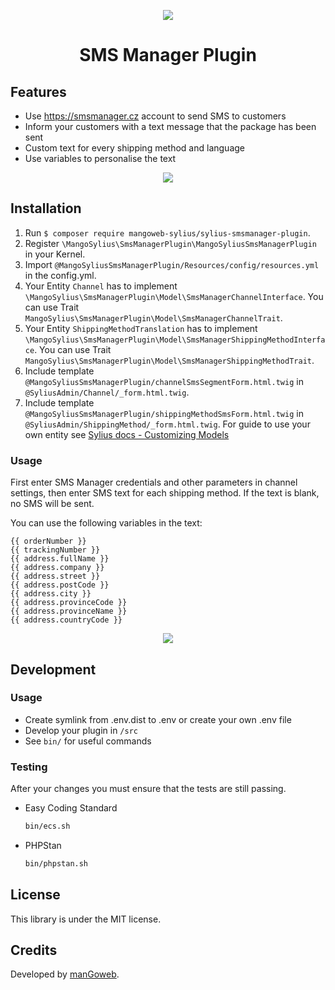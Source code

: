 <p align="center">
    <a href="https://www.mangoweb.cz/en/" target="_blank">
        <img src="https://avatars0.githubusercontent.com/u/38423357?s=200&v=4"/>
    </a>
</p>
<h1 align="center">SMS Manager Plugin</h1>

## Features

* Use https://smsmanager.cz account to send SMS to customers
* Inform your customers with a text message that the package has been sent
* Custom text for every shipping method and language
* Use variables to personalise the text

<p align="center">
	<img src="https://raw.githubusercontent.com/mangoweb-sylius/SyliusSMSManagerPlugin/master/doc/admin.png"/>
</p>

## Installation

1. Run `$ composer require mangoweb-sylius/sylius-smsmanager-plugin`.
2. Register `\MangoSylius\SmsManagerPlugin\MangoSyliusSmsManagerPlugin` in your Kernel.
3. Import `@MangoSyliusSmsManagerPlugin/Resources/config/resources.yml` in the config.yml.
4. Your Entity `Channel` has to implement `\MangoSylius\SmsManagerPlugin\Model\SmsManagerChannelInterface`. You can use Trait `MangoSylius\SmsManagerPlugin\Model\SmsManagerChannelTrait`.
5. Your Entity `ShippingMethodTranslation` has to implement `\MangoSylius\SmsManagerPlugin\Model\SmsManagerShippingMethodInterface`. You can use Trait `MangoSylius\SmsManagerPlugin\Model\SmsManagerShippingMethodTrait`.
6. Include template `@MangoSyliusSmsManagerPlugin/channelSmsSegmentForm.html.twig` in `@SyliusAdmin/Channel/_form.html.twig`.
6. Include template `@MangoSyliusSmsManagerPlugin/shippingMethodSmsForm.html.twig` in `@SyliusAdmin/ShippingMethod/_form.html.twig`.
For guide to use your own entity see [Sylius docs - Customizing Models](https://docs.sylius.com/en/1.3/customization/model.html)

### Usage

First enter SMS Manager credentials and other parameters in channel settings, then enter SMS text for each shipping method. If the text is blank, no SMS will be sent.

You can use the following variables in the text:

```
{{ orderNumber }}
{{ trackingNumber }}
{{ address.fullName }}
{{ address.company }}
{{ address.street }}
{{ address.postCode }}
{{ address.city }}
{{ address.provinceCode }}
{{ address.provinceName }}
{{ address.countryCode }}
```

<p align="center">
	<img src="https://raw.githubusercontent.com/mangoweb-sylius/SyliusSMSManagerPlugin/master/doc/smstext.png"/>
</p>

## Development

### Usage

- Create symlink from .env.dist to .env or create your own .env file
- Develop your plugin in `/src`
- See `bin/` for useful commands

### Testing

After your changes you must ensure that the tests are still passing.
* Easy Coding Standard
  ```bash
  bin/ecs.sh
  ```
* PHPStan
  ```bash
  bin/phpstan.sh
  ```
License
-------
This library is under the MIT license.

Credits
-------
Developed by [manGoweb](https://www.mangoweb.eu/).
